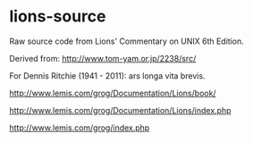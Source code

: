 lions-source
============

Raw source code from Lions' Commentary on UNIX 6th Edition.

Derived from: http://www.tom-yam.or.jp/2238/src/

For Dennis Ritchie (1941 - 2011): ars longa vita brevis.



http://www.lemis.com/grog/Documentation/Lions/book/

http://www.lemis.com/grog/Documentation/Lions/index.php


http://www.lemis.com/grog/index.php
